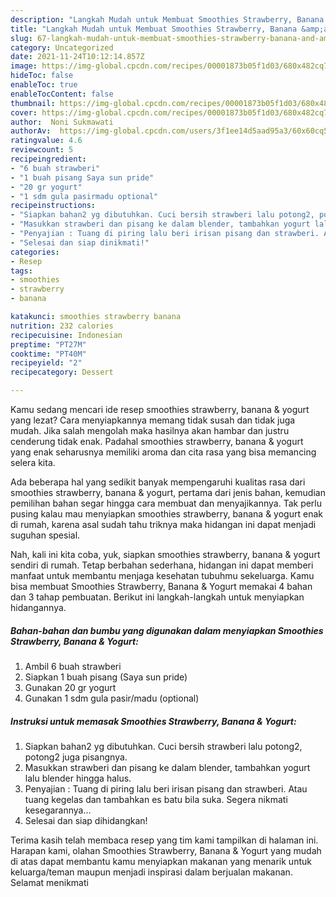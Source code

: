 ```yaml
---
description: "Langkah Mudah untuk Membuat Smoothies Strawberry, Banana &amp;amp; Yogurt Anti Gagal"
title: "Langkah Mudah untuk Membuat Smoothies Strawberry, Banana &amp;amp; Yogurt Anti Gagal"
slug: 67-langkah-mudah-untuk-membuat-smoothies-strawberry-banana-and-amp-yogurt-anti-gagal
category: Uncategorized
date: 2021-11-24T10:12:14.857Z
image: https://img-global.cpcdn.com/recipes/00001873b05f1d03/680x482cq70/smoothies-strawberry-banana-yogurt-foto-resep-utama.jpg
hideToc: false
enableToc: true
enableTocContent: false
thumbnail: https://img-global.cpcdn.com/recipes/00001873b05f1d03/680x482cq70/smoothies-strawberry-banana-yogurt-foto-resep-utama.jpg
cover: https://img-global.cpcdn.com/recipes/00001873b05f1d03/680x482cq70/smoothies-strawberry-banana-yogurt-foto-resep-utama.jpg
author:  Noni Sukmawati
authorAv:  https://img-global.cpcdn.com/users/3f1ee14d5aad95a3/60x60cq50/avatar.jpg
ratingvalue: 4.6
reviewcount: 5
recipeingredient:
- "6 buah strawberi"
- "1 buah pisang Saya sun pride"
- "20 gr yogurt"
- "1 sdm gula pasirmadu optional"
recipeinstructions:
- "Siapkan bahan2 yg dibutuhkan. Cuci bersih strawberi lalu potong2, potong2 juga pisangnya."
- "Masukkan strawberi dan pisang ke dalam blender, tambahkan yogurt lalu blender hingga halus."
- "Penyajian : Tuang di piring lalu beri irisan pisang dan strawberi. Atau tuang kegelas dan tambahkan es batu bila suka. Segera nikmati kesegarannya..."
- "Selesai dan siap dinikmati!"
categories:
- Resep
tags:
- smoothies
- strawberry
- banana

katakunci: smoothies strawberry banana 
nutrition: 232 calories
recipecuisine: Indonesian
preptime: "PT27M"
cooktime: "PT40M"
recipeyield: "2"
recipecategory: Dessert

---
```



Kamu sedang mencari ide resep smoothies strawberry, banana &amp; yogurt yang lezat? Cara menyiapkannya memang tidak susah dan tidak juga mudah. Jika salah mengolah maka hasilnya akan hambar dan justru cenderung tidak enak. Padahal smoothies strawberry, banana &amp; yogurt yang enak seharusnya memiliki aroma dan cita rasa yang bisa memancing selera kita.




Ada beberapa hal yang sedikit banyak mempengaruhi kualitas rasa dari smoothies strawberry, banana &amp; yogurt, pertama dari jenis bahan, kemudian pemilihan bahan segar hingga cara membuat dan menyajikannya. Tak perlu pusing kalau mau menyiapkan smoothies strawberry, banana &amp; yogurt enak di rumah, karena asal sudah tahu triknya maka hidangan ini dapat menjadi suguhan spesial.


Nah, kali ini kita coba, yuk, siapkan smoothies strawberry, banana &amp; yogurt sendiri di rumah. Tetap berbahan sederhana, hidangan ini dapat memberi manfaat untuk membantu menjaga kesehatan tubuhmu sekeluarga. Kamu bisa membuat Smoothies Strawberry, Banana &amp; Yogurt memakai 4 bahan dan 3 tahap pembuatan. Berikut ini langkah-langkah untuk menyiapkan hidangannya.

<!--inarticleads1-->

##### Bahan-bahan dan bumbu yang digunakan dalam menyiapkan Smoothies Strawberry, Banana &amp; Yogurt:

1. Ambil 6 buah strawberi
1. Siapkan 1 buah pisang (Saya sun pride)
1. Gunakan 20 gr yogurt
1. Gunakan 1 sdm gula pasir/madu (optional)




<!--inarticleads2-->

##### Instruksi untuk memasak Smoothies Strawberry, Banana &amp; Yogurt:

1. Siapkan bahan2 yg dibutuhkan. Cuci bersih strawberi lalu potong2, potong2 juga pisangnya.
1. Masukkan strawberi dan pisang ke dalam blender, tambahkan yogurt lalu blender hingga halus.
1. Penyajian : Tuang di piring lalu beri irisan pisang dan strawberi. Atau tuang kegelas dan tambahkan es batu bila suka. Segera nikmati kesegarannya...
1. Selesai dan siap dihidangkan!



Terima kasih telah membaca resep yang tim kami tampilkan di halaman ini. Harapan kami, olahan Smoothies Strawberry, Banana &amp; Yogurt yang mudah di atas dapat membantu kamu menyiapkan makanan yang menarik untuk keluarga/teman maupun menjadi inspirasi dalam berjualan makanan. Selamat menikmati
